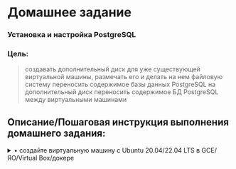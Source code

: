 # **Домашнее задание**

### Установка и настройка PostgreSQL
### Цель:
  
> создавать дополнительный диск для уже существующей виртуальной машины, размечать его и делать на нем файловую систему
> переносить содержимое базы данных PostgreSQL на дополнительный диск
> переносить содержимое БД PostgreSQL между виртуальными машинами


## **Описание/Пошаговая инструкция выполнения домашнего задания:**

<details><summary>• создайте виртуальную машину c Ubuntu 20.04/22.04 LTS в GCE/ЯО/Virtual Box/докере</summary>
  
  Развёрнута ВМ Ubuntu 
  ```bash
zetta55@ubuntu-vm1:~$ cat /etc/os-release 
PRETTY_NAME="Ubuntu 22.04.2 LTS"
NAME="Ubuntu"
VERSION_ID="22.04"
VERSION="22.04.2 LTS (Jammy Jellyfish)"
VERSION_CODENAME=jammy
ID=ubuntu
ID_LIKE=debian
HOME_URL="https://www.ubuntu.com/"
SUPPORT_URL="https://help.ubuntu.com/"
BUG_REPORT_URL="https://bugs.launchpad.net/ubuntu/"
PRIVACY_POLICY_URL="https://www.ubuntu.com/legal/terms-and-policies/privacy-policy"
UBUNTU_CODENAME=jammy
zetta55@ubuntu-vm1:~$ sudo dmidecode -s system-manufacturer
[sudo] пароль для zetta55: 
VMware, Inc.
zetta55@ubuntu-vm1:~$ 
  ```
  </details>
